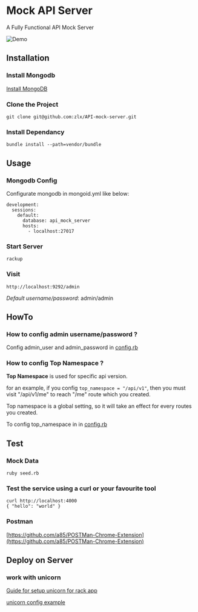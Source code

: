 # Mock API Server

A Fully Functional API Mock Server

![Demo](https://raw.github.com/zlx/API-mock-server/master/public/image/demo.png)

## Installation

### Install Mongodb

   [Install MongoDB](http://docs.mongodb.org/manual/installation/)

### Clone the Project

    git clone git@github.com:zlx/API-mock-server.git

### Install Dependancy

    bundle install --path=vendor/bundle


## Usage

### Mongodb Config

Configurate mongodb in mongoid.yml like below:
   
    development:
      sessions:
        default:
          database: api_mock_server
          hosts: 
            - localhost:27017



### Start Server
    
    rackup

### Visit

    http://localhost:9292/admin
    
*Default username/password*: admin/admin

## HowTo

### How to config admin username/password ?


Config admin_user and admin_password in [config.rb](https://github.com/zlx/API-mock-server/blob/master/config.rb)


### How to config Top Namespace ?

**Top Namespace** is used for specific api version.

for an example, if you config `top_namespace = "/api/v1"`, then you must visit "/api/v1/me" to reach "/me" route which you created.

Top namespace is a global setting, so it will take an effect for every routes you created.

To config top_namespace in in [config.rb](https://github.com/zlx/API-mock-server/blob/master/config.rb)


## Test

### Mock Data

    ruby seed.rb

### Test the service using a curl or your favourite tool

    curl http://localhost:4000
    { "hello": "world" }

### Postman

[https://github.com/a85/POSTMan-Chrome-Extension](https://github.com/a85/POSTMan-Chrome-Extension)

## Deploy on Server

### work with unicorn

[Guide for setup unicorn for rack app](http://recipes.sinatrarb.com/p/deployment/nginx_proxied_to_unicorn)

[unicorn config example](https://github.com/zlx/API-mock-server/blob/master/unicorn.rb.example)

